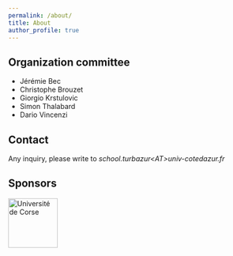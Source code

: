 ```yaml
---
permalink: /about/
title: About
author_profile: true
---
```


## Organization committee

- Jérémie Bec
- Christophe Brouzet
- Giorgio Krstulovic
- Simon Thalabard
- Dario Vincenzi

## Contact

Any inquiry, please write to *school.turbazur\<AT\>univ-cotedazur.fr*

## Sponsors

<img src="{{ site.baseurl }}/images/logo_uca.png" alt="Université de Corse" style="height: 100px" > 
